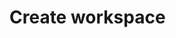 #  Create workspace

<api-endpoint openapi-path="../../api/openapi.yaml" method="POST" endpoint="/workspaces"/>